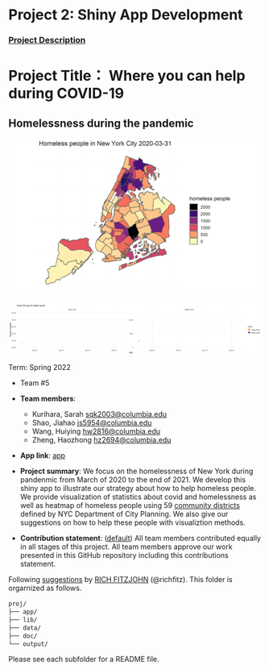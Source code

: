 # Project 2: Shiny App Development

### [Project Description](doc/project2_desc.md)

# Project Title： Where you can help during COVID-19
## Homelessness during the pandemic

![screenshot](doc/figs/homeless.gif)

![screenshot](doc/figs/covid.gif)

Term: Spring 2022

+ Team #5
+ **Team members**:
	+ Kurihara, Sarah sqk2003@columbia.edu
	+ Shao, Jiahao js5954@columbia.edu
	+ Wang, Huiying hw2816@columbia.edu
	+ Zheng, Haozhong hz2694@columbia.edu

+ **App link**: [app](https://545089467-shao.shinyapps.io/5243_Project2/) 


+ **Project summary**: We focus on the homelessness of New York during pandenmic from March of 2020 to the end of 2021. We develop this shiny app to illustrate our strategy about how to help homeless people. We provide visualization of statistics about covid and homelessness as well as heatmap of homeless people using 59 [community districts](https://communityprofiles.planning.nyc.gov/) defined by NYC Department of City Planning. We also give our suggestions on how to help these people with visualiztion methods. 

+ **Contribution statement**: ([default](doc/a_note_on_contributions.md)) All team members contributed equally in all stages of this project. All team members approve our work presented in this GitHub repository including this contributions statement. 

Following [suggestions](http://nicercode.github.io/blog/2013-04-05-projects/) by [RICH FITZJOHN](http://nicercode.github.io/about/#Team) (@richfitz). This folder is orgarnized as follows.

```
proj/
├── app/
├── lib/
├── data/
├── doc/
└── output/
```

Please see each subfolder for a README file.

